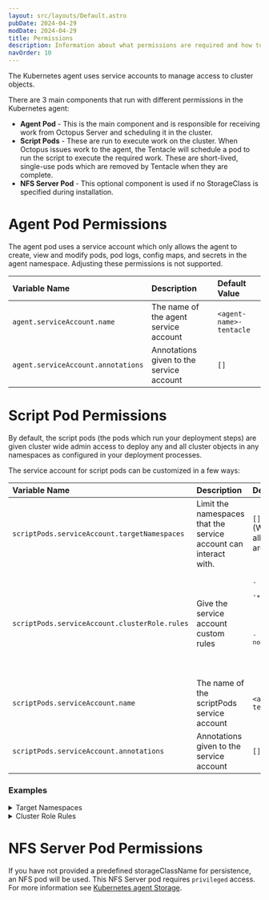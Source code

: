 ```yaml
---
layout: src/layouts/Default.astro
pubDate: 2024-04-29
modDate: 2024-04-29
title: Permissions
description: Information about what permissions are required and how to adjust them
navOrder: 10
---
```


The Kubernetes agent uses service accounts to manage access to cluster objects.

There are 3 main components that run with different permissions in the Kubernetes agent:
- **Agent Pod** - This is the main component and is responsible for receiving work from Octopus Server and scheduling it in the cluster.
- **Script Pods** - These are run to execute work on the cluster. When Octopus issues work to the agent, the Tentacle will schedule a pod to run the script to execute the required work. These are short-lived, single-use pods which are removed by Tentacle when they are complete.
- **NFS Server Pod** - This optional component is used if no StorageClass is specified during installation.

# Agent Pod Permissions

The agent pod uses a service account which only allows the agent to create, view and modify pods, pod logs, config maps, and secrets in the agent namespace. Adjusting these permissions is not supported.

| Variable Name                      | Description                              | Default Value            |
|:-----------------------------------|:-----------------------------------------|:-------------------------|
| `agent.serviceAccount.name`        | The name of the agent service account    | `<agent-name>-tentacle`  |
| `agent.serviceAccount.annotations` | Annotations given to the service account | `[]`                     |

# Script Pod Permissions

By default, the script pods (the pods which run your deployment steps) are given cluster wide admin access to deploy any and all cluster objects in any namespaces as configured in your deployment processes.

The service account for script pods can be customized in a few ways:

| Variable Name                                 | Description                                                      | Default Value                                                                                                                                                                                                                              |
|:----------------------------------------------|:-----------------------------------------------------------------|:-------------------------------------------------------------------------------------------------------------------------------------------------------------------------------------------------------------------------------------------|
| `scriptPods.serviceAccount.targetNamespaces`  | Limit the namespaces that the service account can interact with. | `[]`<br/>(When empty, all namespaces are allowed.)                                                                                                                                                                                         |
| `scriptPods.serviceAccount.clusterRole.rules` | Give the service account custom rules                            | <pre>- apiGroups:<br/>&nbsp;&nbsp;- '\*'<br/>&nbsp;&nbsp;resources:<br/>&nbsp;&nbsp;- '\*'<br/>&nbsp;&nbsp;verbs:<br/>&nbsp;&nbsp;- '\*'<br/>- nonResourceURLs:<br/>&nbsp;&nbsp;- '\*'<br/>&nbsp;&nbsp;verbs:<br/>&nbsp;&nbsp;- '\*'</pre> |
| `scriptPods.serviceAccount.name`              | The name of the scriptPods service account                       | `<agent-name>-tentacle`                                                                                                                                                                                                                    |
| `scriptPods.serviceAccount.annotations`       | Annotations given to the service account                         | `[]`                                                                                                                                                                                                                                       |

### Examples
<details data-group="script-pod-value-examples">
<summary>Target Namespaces</summary>

`scriptPods.serviceAccount.targetNamespaces`

<br/>

**command:**
```bash
helm upgrade --install --atomic \
--set scriptPods.serviceAccount.targetNamespaces="{development,preproduction}" \
--set agent.acceptEula="Y" \
--set agent.targetName="Nonproduction Agent" \
--set agent.serverUrl="http://localhost:5000/" \
--set agent.serverCommsAddress="http://localhost:10943/" \
--set agent.space="Default" \
--set agent.targetEnvironments="{Development,Preproduction}" \
--set agent.targetRoles="{k8s-cluster-tag}" \
--set agent.bearerToken="XXXX" \
--version "1.*.*" \
--create-namespace --namespace octopus-agent-my-agent \
my-agent\
oci://registry-1.docker.io/octopusdeploy/kubernetes-agent
```
</details>

<details data-group="script-pod-value-examples">
<summary>Cluster Role Rules</summary>

`scriptPods.serviceAccount.clusterRole.rules`

<br/>

**values.yaml:**
```yaml
scriptPods:
  serviceAccount:
    clusterRole:
      rules:
        - apiGroups:
          - '*'
          resources:
          - 'configmaps'
          - 'deployments'
          - 'services'
          verbs:
          - '*'
        - nonResourceURLs:
          - '*'
          verbs:
          - '*'

agent:
  acceptEula: 'Y'
  targetName: 'No Secret Access Production Agent'
  serverUrl: 'http://localhost:5000/'
  serverCommsAddress: 'http://localhost:10943/'
  space: 'Default'
  targetEnvironments:
    - 'Production'
  targetRoles:
    - 'k8s-cluster-tag'
  bearerToken: 'XXXX'
```
<br/>

**command:**
```Bash
helm upgrade --install --atomic \
--values values.yaml \
--version "1.*.*" \
--create-namespace --namespace octopus-agent-my-agent\
my-agent \
oci://registry-1.docker.io/octopusdeploy/kubernetes-agent
```
</details>


# NFS Server Pod Permissions

If you have not provided a predefined storageClassName for persistence, an NFS pod will be used. This NFS Server pod requires `privileged` access. For more information see [Kubernetes agent Storage](/docs/infrastructure/deployment-targets/kubernetes/kubernetes-agent/storage#nfs-storage).